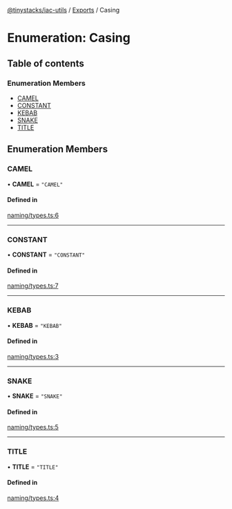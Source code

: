 [@tinystacks/iac-utils](../README.md) / [Exports](../modules.md) / Casing

# Enumeration: Casing

## Table of contents

### Enumeration Members

- [CAMEL](Casing.md#camel)
- [CONSTANT](Casing.md#constant)
- [KEBAB](Casing.md#kebab)
- [SNAKE](Casing.md#snake)
- [TITLE](Casing.md#title)

## Enumeration Members

### CAMEL

• **CAMEL** = ``"CAMEL"``

#### Defined in

[naming/types.ts:6](https://github.com/tinystacks/iac-utils/blob/347f7fd/src/naming/types.ts#L6)

___

### CONSTANT

• **CONSTANT** = ``"CONSTANT"``

#### Defined in

[naming/types.ts:7](https://github.com/tinystacks/iac-utils/blob/347f7fd/src/naming/types.ts#L7)

___

### KEBAB

• **KEBAB** = ``"KEBAB"``

#### Defined in

[naming/types.ts:3](https://github.com/tinystacks/iac-utils/blob/347f7fd/src/naming/types.ts#L3)

___

### SNAKE

• **SNAKE** = ``"SNAKE"``

#### Defined in

[naming/types.ts:5](https://github.com/tinystacks/iac-utils/blob/347f7fd/src/naming/types.ts#L5)

___

### TITLE

• **TITLE** = ``"TITLE"``

#### Defined in

[naming/types.ts:4](https://github.com/tinystacks/iac-utils/blob/347f7fd/src/naming/types.ts#L4)
